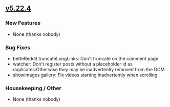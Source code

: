 ## [v5.22.4](https://github.com/honestbleeps/Reddit-Enhancement-Suite/releases/v5.22.4)

### New Features

- None (thanks nobody)

### Bug Fixes

- betteReddit truncateLongLinks: Don't truncate on the comment page
- watcher: Don't register posts without a placeholder id as duplicates:Otherwise they may be inadvertently removed from the DOM
- showImages gallery: Fix videos starting inadvertently when scrolling

### Housekeeping / Other

- None (thanks nobody)
